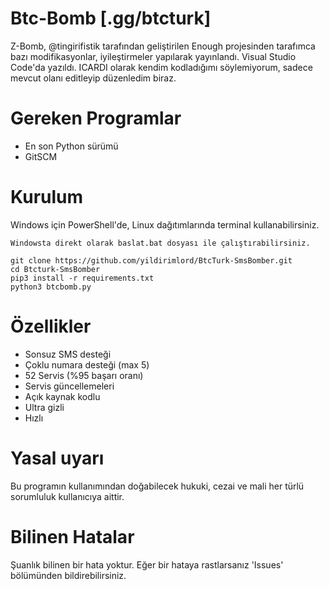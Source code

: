 
# Btc-Bomb [.gg/btcturk]
Z-Bomb, @tingirifistik tarafından geliştirilen Enough projesinden tarafımca bazı modifikasyonlar, iyileştirmeler yapılarak yayınlandı. Visual Studio Code'da yazıldı.
ICARDI olarak kendim kodladığımı söylemiyorum, sadece mevcut olanı editleyip düzenledim biraz.
# Gereken Programlar
- En son Python sürümü
- GitSCM
# Kurulum
Windows için PowerShell'de, Linux dağıtımlarında terminal kullanabilirsiniz.
```
Windowsta direkt olarak baslat.bat dosyası ile çalıştırabilirsiniz.
```

```
git clone https://github.com/yildirimlord/BtcTurk-SmsBomber.git
cd Btcturk-SmsBomber
pip3 install -r requirements.txt
python3 btcbomb.py
```
# Özellikler
- Sonsuz SMS desteği
- Çoklu numara desteği (max 5)
- 52 Servis (%95 başarı oranı)
- Servis güncellemeleri
- Açık kaynak kodlu
- Ultra gizli
- Hızlı
# Yasal uyarı
Bu programın kullanımından doğabilecek hukuki, cezai ve mali her türlü sorumluluk kullanıcıya aittir.
# Bilinen Hatalar
Şuanlık bilinen bir hata yoktur. Eğer bir hataya rastlarsanız 'Issues' bölümünden bildirebilirsiniz.


